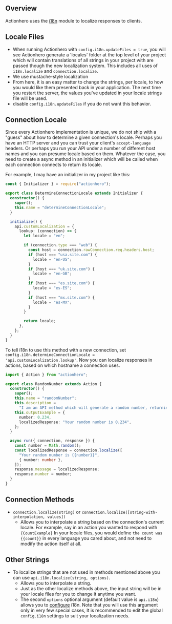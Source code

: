 ## Overview

Actionhero uses the [i18n](https://github.com/mashpie/i18n-node) module to localize responses to clients.

## Locale Files

- When running Actionhero with `config.i18n.updateFiles = true`, you will see Actionhero generate a 'locales' folder at the top level of your project which will contain translations of all strings in your project with are passed though the new localization system. This includes all uses of `i18n.localize` and `connection.localize`.
- We use mustache-style localization
- From here, it is an easy matter to change the strings, per locale, to how you would like them presented back in your application. The next time you restart the server, the values you've updated in your locale strings file will be used.
- disable `config.i18n.updateFiles` if you do not want this behavior.

## Connection Locale

Since every Actionhero implementation is unique, we do not ship with a "guess" about how to determine a given connection's locale. Perhaps you have an HTTP server and you can trust your client's `accept-language` headers. Or perhaps you run your API under a number of different host names and you can presume locale based on them. Whatever the case, you need to create a async method in an initializer which will be called when each connection connects to return its locale.

For example, I may have an initializer in my project like this:

```ts
const { Initializer } = require("actionhero");

export class DetermineConnectionLocale extends Initializer {
  constructor() {
    super();
    this.name = "determineConnectionLocale";
  }

  initialize() {
    api.customLocalization = {
      lookup: (connection) => {
        let locale = "en";

        if (connection.type === "web") {
          const host = connection.rawConnection.req.headers.host;
          if (host === "usa.site.com") {
            locale = "en-US";
          }
          if (host === "uk.site.com") {
            locale = "en-GB";
          }
          if (host === "es.site.com") {
            locale = "es-ES";
          }
          if (host === "mx.site.com") {
            locale = "es-MX";
          }
        }

        return locale;
      },
    };
  }
}
```

To tell i18n to use this method with a new connection, set `config.i18n.determineConnectionLocale = 'api.customLocalization.lookup'`. Now you can localize responses in actions, based on which hostname a connection uses.

```ts
import { Action } from "actionhero";

export class RandomNumber extends Action {
  constructor() {
    super();
    this.name = "randomNumber";
    this.description =
      "I am an API method which will generate a random number, returning both the number and a localized string";
    this.outputExample = {
      number: 0.234,
      localizedResponse: "Your random number is 0.234",
    };
  }

  async run({ connection, response }) {
    const number = Math.random();
    const localizedResponse = connection.localize([
      "Your random number is {{number}}",
      { number: number },
    ]);
    response.message = localizedResponse;
    response.number = number;
  }
}
```

## Connection Methods

- `connection.localize(string)` or `connection.localize([string-with-interpolation, values])`
  - Allows you to interpolate a string based on the connection's current locale. For example, say in an action you wanted to respond with `{CountExample}` In your locale files, you would define `the count was {{count}}` in every language you cared about, and not need to modify the action itself at all.

## Other Strings

- To localize strings that are not used in methods mentioned above you can use `api.i18n.localize(string, options)`.
  - Allows you to interpolate a string.
  - Just as the other localize methods above, the input string will be in your locale files for you to change it anytime you want.
  - The second `options` optional argument (default value is `api.i18n`) allows you to [configure](https://github.com/mashpie/i18n-node#list-of-all-configuration-options) i18n. Note that you will use this argument only in very few special cases, It is recommended to edit the global `config.i18n` settings to suit your localization needs.

